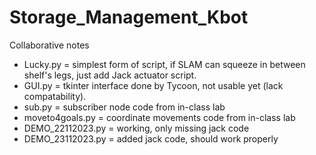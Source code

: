 # Storage_Management_Kbot
Collaborative notes
- Lucky.py = simplest form of script, if SLAM can squeeze in between shelf's legs, just add Jack actuator script.
- GUI.py = tkinter interface done by Tycoon, not usable yet (lack compatability).
- sub.py = subscriber node code from in-class lab
- moveto4goals.py = coordinate movements code from in-class lab
- DEMO_22112023.py = working, only missing jack code
- DEMO_23112023.py = added jack code, should work properly
